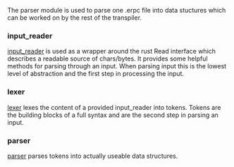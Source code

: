 The parser module is used to parse one .erpc file into data stuctures which can be worked on by the rest of the transpiler.

### input_reader
[input_reader](./input_reader/) is used as a wrapper around the rust Read interface which describes a readable source of chars/bytes. It provides some helpful methods for parsing through an input. When parsing input this is the lowest level of abstraction and the first step in processing the input.

### lexer
[lexer](./lexer/) lexes the content of a provided input_reader into tokens. Tokens are the building blocks of a full syntax and are the second step in parsing an input.

### parser
[parser](./parser/) parses tokens into actually useable data structures.